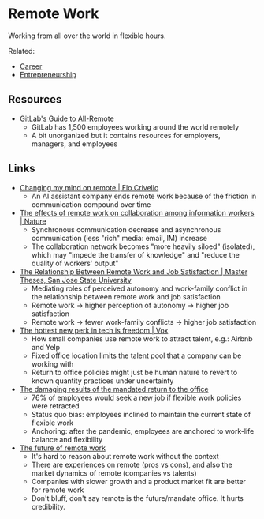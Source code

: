 # Remote Work

Working from all over the world in flexible hours.

Related:

- [Career](/career)
- [Entrepreneurship](/entrepreneurship)

## Resources

- [GitLab's Guide to All-Remote](https://about.gitlab.com/company/culture/all-remote/guide/)
  - GitLab has 1,500 employees working around the world remotely
  - A bit unorganized but it contains resources for employers, managers, and
    employees

## Links

- [Changing my mind on remote | Flo Crivello](https://flocrivello.com/changing-my-mind-on-remote-about-being-in-san-francisco/)
  - An AI assistant company ends remote work because of the friction in
    communication compound over time
- [The effects of remote work on collaboration among information workers | Nature](https://www.nature.com/articles/s41562-021-01196-4)
  - Synchronous communication decrease and asynchronous communication (less
    "rich" media: email, IM) increase
  - The collaboration network becomes "more heavily siloed" (isolated), which
    may "impede the transfer of knowledge" and "reduce the quality of workers'
    output"
- [The Relationship Between Remote Work and Job Satisfaction | Master Theses, San Jose State University](https://scholarworks.sjsu.edu/cgi/viewcontent.cgi?article=8564&context=etd_theses)
  - Mediating roles of perceived autonomy and work-family conflict in the
    relationship between remote work and job satisfaction
  - Remote work → higher perception of autonomy → higher job satisfaction
  - Remote work → fewer work-family conflicts → higher job satisfaction
- [The hottest new perk in tech is freedom | Vox](https://www.vox.com/technology/2023/6/20/23762655/tech-perk-remote-work-freedom-airbnb-yelp)
  - How small companies use remote work to attract talent, e.g.: Airbnb and Yelp
  - Fixed office location limits the talent pool that a company can be working
    with
  - Return to office policies might just be human nature to revert to known
    quantity practices under uncertainty
- [The damaging results of the mandated return to the office](https://www.entrepreneur.com/growing-a-business/the-damaging-results-of-the-mandated-return-to-office-is/454043)
  - 76% of employees would seek a new job if flexible work policies were
    retracted
  - Status quo bias: employees inclined to maintain the current state of
    flexible work
  - Anchoring: after the pandemic, employees are anchored to work-life balance
    and flexibility
- [The future of remote work](https://staysaasy.com/management/2023/08/06/the-future-of-remote-work.html)
  - It's hard to reason about remote work without the context
  - There are experiences on remote (pros vs cons), and also the market dynamics
    of remote (companies vs talents)
  - Companies with slower growth and a product market fit are better for remote
    work
  - Don't bluff, don't say remote is the future/mandate office. It hurts
    credibility.
